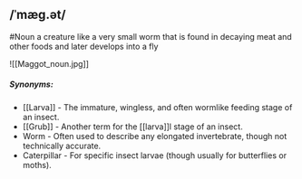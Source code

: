 ## /ˈmæɡ.ət/
#Noun 
a creature like a very small worm that is found in decaying meat and other foods and later develops into a fly

![[Maggot_noun.jpg]]

##### Synonyms:
- [[Larva]] - The immature, wingless, and often wormlike feeding stage of an insect.
- [[Grub]] - Another term for the [[larva]]l stage of an insect.
- Worm - Often used to describe any elongated invertebrate, though not technically accurate.
- Caterpillar - For specific insect larvae (though usually for butterflies or moths).
